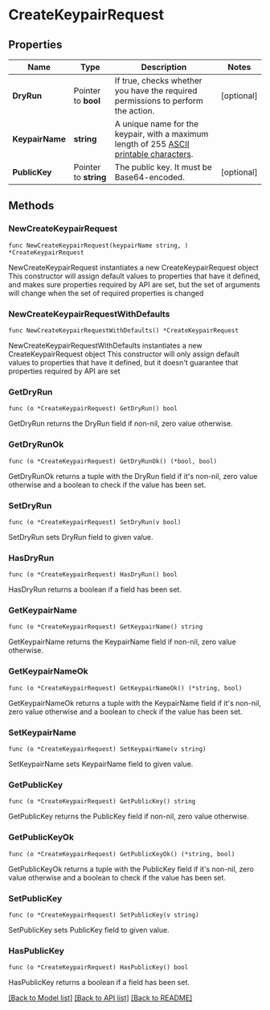 # CreateKeypairRequest

## Properties

Name | Type | Description | Notes
------------ | ------------- | ------------- | -------------
**DryRun** | Pointer to **bool** | If true, checks whether you have the required permissions to perform the action. | [optional] 
**KeypairName** | **string** | A unique name for the keypair, with a maximum length of 255 [ASCII printable characters](https://en.wikipedia.org/wiki/ASCII#Printable_characters). | 
**PublicKey** | Pointer to **string** | The public key. It must be Base64-encoded. | [optional] 

## Methods

### NewCreateKeypairRequest

`func NewCreateKeypairRequest(keypairName string, ) *CreateKeypairRequest`

NewCreateKeypairRequest instantiates a new CreateKeypairRequest object
This constructor will assign default values to properties that have it defined,
and makes sure properties required by API are set, but the set of arguments
will change when the set of required properties is changed

### NewCreateKeypairRequestWithDefaults

`func NewCreateKeypairRequestWithDefaults() *CreateKeypairRequest`

NewCreateKeypairRequestWithDefaults instantiates a new CreateKeypairRequest object
This constructor will only assign default values to properties that have it defined,
but it doesn't guarantee that properties required by API are set

### GetDryRun

`func (o *CreateKeypairRequest) GetDryRun() bool`

GetDryRun returns the DryRun field if non-nil, zero value otherwise.

### GetDryRunOk

`func (o *CreateKeypairRequest) GetDryRunOk() (*bool, bool)`

GetDryRunOk returns a tuple with the DryRun field if it's non-nil, zero value otherwise
and a boolean to check if the value has been set.

### SetDryRun

`func (o *CreateKeypairRequest) SetDryRun(v bool)`

SetDryRun sets DryRun field to given value.

### HasDryRun

`func (o *CreateKeypairRequest) HasDryRun() bool`

HasDryRun returns a boolean if a field has been set.

### GetKeypairName

`func (o *CreateKeypairRequest) GetKeypairName() string`

GetKeypairName returns the KeypairName field if non-nil, zero value otherwise.

### GetKeypairNameOk

`func (o *CreateKeypairRequest) GetKeypairNameOk() (*string, bool)`

GetKeypairNameOk returns a tuple with the KeypairName field if it's non-nil, zero value otherwise
and a boolean to check if the value has been set.

### SetKeypairName

`func (o *CreateKeypairRequest) SetKeypairName(v string)`

SetKeypairName sets KeypairName field to given value.


### GetPublicKey

`func (o *CreateKeypairRequest) GetPublicKey() string`

GetPublicKey returns the PublicKey field if non-nil, zero value otherwise.

### GetPublicKeyOk

`func (o *CreateKeypairRequest) GetPublicKeyOk() (*string, bool)`

GetPublicKeyOk returns a tuple with the PublicKey field if it's non-nil, zero value otherwise
and a boolean to check if the value has been set.

### SetPublicKey

`func (o *CreateKeypairRequest) SetPublicKey(v string)`

SetPublicKey sets PublicKey field to given value.

### HasPublicKey

`func (o *CreateKeypairRequest) HasPublicKey() bool`

HasPublicKey returns a boolean if a field has been set.


[[Back to Model list]](../README.md#documentation-for-models) [[Back to API list]](../README.md#documentation-for-api-endpoints) [[Back to README]](../README.md)


